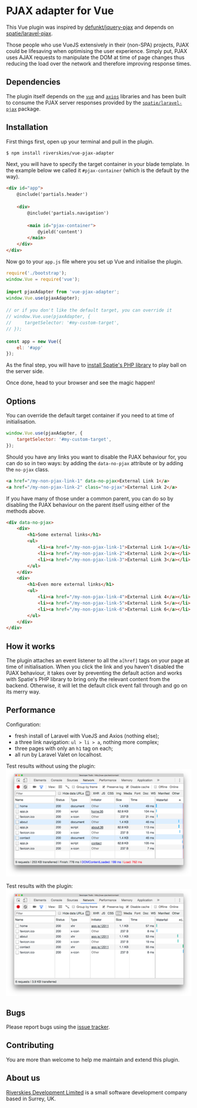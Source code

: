 # PJAX adapter for Vue
This Vue plugin was inspired by [defunkt/jquery-pjax](https://github.com/defunkt/jquery-pjax) and depends on [spatie/laravel-pjax](https://github.com/spatie/laravel-pjax).

Those people who use VueJS extensively in their (non-SPA) projects, PJAX could be lifesaving when optimising the user experience. Simply put, PJAX uses AJAX requests to manipulate the DOM at time of page changes thus reducing the load over the network and therefore improving response times.

## Dependencies
The plugin itself depends on the [`vue`](https://www.npmjs.com/package/vue) and [`axios`](https://www.npmjs.com/package/axios) libraries and has been built to consume the PJAX server responses provided by the [`spatie/laravel-pjax`](https://packagist.org/packages/spatie/laravel-pjax) package.

## Installation
First things first, open up your terminal and pull in the plugin.
```sh
$ npm install riverskies/vue-pjax-adapter
```

Next, you will have to specify the target container in your blade template. In the example below we called it `#pjax-container` (which is the default by the way).
```html
<div id="app">
    @include('partials.header')

    <div>
        @include('partials.navigation')

        <main id="pjax-container">
            @yield('content')
        </main>
    </div>
</div>
```

Now go to your `app.js` file where you set up Vue and initialise the plugin.
```javascript
require('./bootstrap');
window.Vue = require('vue');

import pjaxAdapter from 'vue-pjax-adapter';
window.Vue.use(pjaxAdapter);

// or if you don't like the default target, you can override it
// window.Vue.use(pjaxAdapter, {
//     targetSelector: '#my-custom-target',
// });

const app = new Vue({
    el: '#app'
});
```

As the final step, you will have to [install Spatie's PHP library](https://github.com/spatie/laravel-pjax#installation) to play ball on the server side.

Once done, head to your browser and see the magic happen! 

## Options
You can override the default target container if you need to at time of initialisation.
```javascript
window.Vue.use(pjaxAdapter, {
    targetSelector: '#my-custom-target',
});
``` 

Should you have any links you want to disable the PJAX behaviour for, you can do so in two ways: by adding the `data-no-pjax` attribute or by adding the `no-pjax` class. 
```html
<a href="/my-non-pjax-link-1" data-no-pjax>External Link 1</a>
<a href="/my-non-pjax-link-2" class="no-pjax">External Link 2</a>
```

If you have many of those under a common parent, you can do so by disabling the PJAX behaviour on the parent itself using either of the methods above.
```html
<div data-no-pjax>
    <div>
        <h1>Some external links</h1>
        <ul>
            <li><a href="/my-non-pjax-link-1">External Link 1</a></li>
            <li><a href="/my-non-pjax-link-2">External Link 2</a></li>
            <li><a href="/my-non-pjax-link-3">External Link 3</a></li>
        </ul>
    </div>
    <div>
        <h1>Even more external links</h1>
        <ul>
            <li><a href="/my-non-pjax-link-4">External Link 4</a></li>
            <li><a href="/my-non-pjax-link-5">External Link 5</a></li>
            <li><a href="/my-non-pjax-link-6">External Link 6</a></li>
        </ul>
    </div>
</div> 
```

## How it works
The plugin attaches an event listener to all the `a[href]` tags on your page at time of initialisation. When you click the link and you haven't disabled the PJAX behaviour, it takes over by preventing the default action and works with Spatie's PHP library to bring only the relevant content from the backend. Otherwise, it will let the default click event fall through and go on its merry way. 

## Performance
Configuration: 
- fresh install of Laravel with VueJS and Axios (nothing else);
- a three link navigation: `ul > li > a`, nothing more complex;
- three pages with only an `h1` tag on each;
- all run by Laravel Valet on localhost. 

Test results without using the plugin:
![Test results without using the plugin](./images/without_the_plugin.png)

Test results with the plugin:
![Test results with the plugin](./images/with_the_plugin.png)

## Bugs
Please report bugs using the [issue tracker](https://github.com/riverskies/vue-pjax-adapter/issues).

## Contributing
You are more than welcome to help me maintain and extend this plugin. 

## About us 
[Riverskies Development Limited](https://riverskies.com) is a small software development company based in Surrey, UK.
